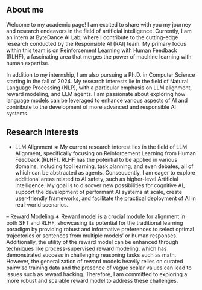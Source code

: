## About me

Welcome to my academic page! I am excited to share with you my journey and research endeavors in the field of artificial intelligence. Currently, I am an intern at ByteDance AI Lab, where I contribute to the cutting-edge research conducted by the Responsible AI (RAI) team. My primary focus within this team is on Reinforcement Learning with Human Feedback (RLHF), a fascinating area that merges the power of machine learning with human expertise.

In addition to my internship, I am also pursuing a Ph.D. in Computer Science starting in the fall of 2024. My research interests lie in the field of Natural Language Processing (NLP), with a particular emphasis on LLM alignment, reward modeling, and LLM agents. I am passionate about exploring how language models can be leveraged to enhance various aspects of AI and contribute to the development of more advanced and responsible AI systems.



## Research Interests
- LLM Alignment
∗ My current research interest lies in the field of LLM Alignment, specifically focusing on Reinforcement Learning
from Human Feedback (RLHF). RLHF has the potential to be applied in various domains, including tool learning,
task planning, and even debates, all of which can be abstracted as agents. Consequently, I am eager to explore
additional areas related to AI safety, such as higher-level Artificial Intelligence. My goal is to discover new
possibilities for cognitive AI, support the development of performant AI systems at scale, create user-friendly
frameworks, and facilitate the practical deployment of AI in real-world scenarios.

– Reward Modeling
∗ Reward model is a crucial module for alignment in both SFT and RLHF, showcasing its potential for the
traditional learning paradigm by providing robust and informative preferences to select optimal trajectories
or sentences from multiple models’ or human responses. Additionally, the utility of the reward model can
be enhanced through techniques like process-supervised reward modeling, which has demonstrated success in
challenging reasoning tasks such as math. However, the generalization of reward models heavily relies on curated
pairwise training data and the presence of vague scalar values can lead to issues such as reward hacking. Therefore,
I am committed to exploring a more robust and scalable reward model to address these challenges.
